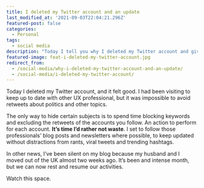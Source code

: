 ```yaml
---
title: I deleted my Twitter account and an update
last_modified_at: '2021-09-03T22:04:21.296Z'
featured-post: false
categories:
  - Personal
tags:
  - social media
description: "Today I tell you why I deleted my Twitter account and give you an update on why I've been silent on my blog lately."
featured-image: feat-i-deleted-my-twitter-account.jpg
redirect_from:
  - /social-media/why-i-deleted-my-twitter-account-and-an-update/
  - /social-media/i-deleted-my-twitter-account/
---
```

<p class="lead">Today I deleted my Twitter account, and it felt good. I had been visiting to keep up to date with other UX professional, but it was impossible to avoid retweets about politics and other topics.</p>

<!--more-->

The only way to hide certain subjects is to spend time blocking keywords and excluding the retweets of the accounts you follow. An action to perform for each account. **It’s time I’d rather not waste**. I set to follow those professionals’ blog posts and newsletters where possible, to keep updated without distractions from rants, viral tweets and trending hashtags.

In other news, I’ve been silent on my blog because my husband and I moved out of the UK almost two weeks ago. It’s been and intense month, but we can now rest and resume our activities.

<p class="detached">Watch this space.</p>

<!-- <small>Photo by [Chris J. Davis](https://unsplash.com/@chrisjdavis){:target="_blank" rel="noopener"} on Unsplash</small> -->

